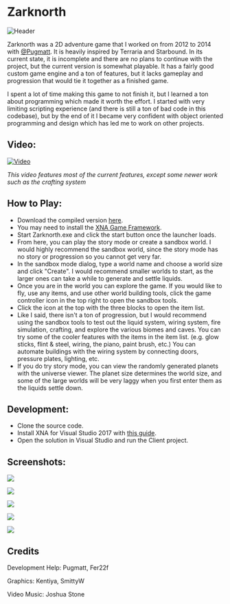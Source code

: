 # Zarknorth

![Header](https://i.pyratron.com/HUHnQ.png)

Zarknorth was a 2D adventure game that I worked on from 2012 to 2014 with [@Pugmatt](https://github.com/Pugmatt). It is heavily inspired by Terraria and Starbound. In its current state, it is incomplete and there are no plans to continue with the project, but the current version is somewhat playable. It has a fairly good custom game engine and a ton of features, but it lacks gameplay and progression that would tie it together as a finished game.

I spent a lot of time making this game to not finish it, but I learned a ton about programming which made it worth the effort. I started with very limiting scripting experience (and there is still a ton of bad code in this codebase), but by the end of it I became very confident with object oriented programming and design which has led me to work on other projects.

## Video:

[![Video](https://img.youtube.com/vi/lWv-HaeLYi0/0.jpg)](https://www.youtube.com/watch?v=lWv-HaeLYi0)

_This video features most of the current features, except some newer work such as the crafting system_

## How to Play:

- Download the compiled version [here](https://github.com/Cyral/Zarknorth/releases).
- You may need to install the [XNA Game Framework](https://www.microsoft.com/en-us/download/details.aspx?id=20914).
- Start Zarknorth.exe and click the start button once the launcher loads.
- From here, you can play the story mode or create a sandbox world. I would highly recommend the sandbox world, since the story mode has no story or progression so you cannot get very far. 
- In the sandbox mode dialog, type a world name and choose a world size and click "Create". I would recommend smaller worlds to start, as the larger ones can take a while to generate and settle liquids.
- Once you are in the world you can explore the game. If you would like to fly, use any items, and use other world building tools, click the game controller icon in the top right to open the sandbox tools.
- Click the icon at the top with the three blocks to open the item list.
- Like I said, there isn't a ton of progression, but I would recommend using the sandbox tools to test out the liquid system, wiring system, fire simulation, crafting, and explore the various biomes and caves. You can try some of the cooler features with the items in the item list. (e.g. glow sticks, flint & steel, wiring, the piano, paint brush, etc.) You can automate buildings with the wiring system by connecting doors, pressure plates, lighting, etc.
- If you do try story mode, you can view the randomly generated planets with the universe viewer. The planet size determines the world size, and some of the large worlds will be very laggy when you first enter them as the liquids settle down.

## Development:

- Clone the source code.
- Install XNA for Visual Studio 2017 with [this guide](http://flatredball.com/visual-studio-2017-xna-setup/).
- Open the solution in Visual Studio and run the Client project.

## Screenshots:

![](https://media.moddb.com/images/articles/1/153/152035/auto/JSJtvon.png)

![](https://media.indiedb.com/images/games/1/28/27424/Zarknorth_2014-01-20_11-13-45-22.png)

![](https://media.indiedb.com/images/games/1/28/27424/09-22-13_17_36.png)

![](https://media.indiedb.com/images/games/1/28/27424/Zarknorth_2014-01-20_10-52-06-09.png)

![](https://media.indiedb.com/images/games/1/28/27424/9dv6.png)

## Credits

Development Help: Pugmatt, Fer22f

Graphics: Kentiya, SmittyW

Video Music: Joshua Stone
